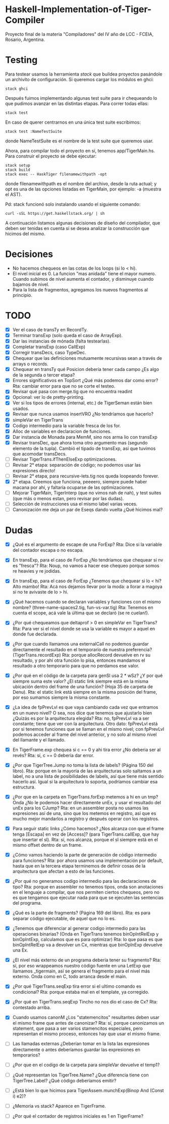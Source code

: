 # Haskell-Implementation-of-Tiger-Compiler

Proyecto final de la materia "Compiladores" del IV año de LCC - FCEIA, Rosario, Argentina.

# Testing

Para testear usamos la herramienta *stack* que buildea proyectos pasándole un archivito
de configuración. Si queremos cargar los módulos en ghci:

```
stack ghci
```
Después fuimos implementando algunas test suite para ir chequeando lo que pudimos
avanzar en las distintas etapas. Para correr todas ellas:

```
stack test
```

En caso de querer centrarnos en una única test suite escribimos:

```
stack test :NameTestSuite
```

donde NameTestSuite es el nombre de la test suite que queremos usar.

Ahora, para compilar todo el proyecto en sí, tenemos app/TigerMain.hs. Para construir
el proyecto se debe ejecutar:

```
stack setup
stack build
stack exec -- HaskTiger filenamewithpath -opt
```

donde filenamewithpath es el nombre del archivo, desde la ruta actual; y opt es una
de las opciones listadas en TigerMain, por ejemplo: -a (muestra el AST).

Pd: stack funcionó solo instalando usando el siguiente comando:

```
curl -sSL https://get.haskellstack.org/ | sh
```
A continuación listamos algunas decisiones de diseño del compilador, que deben ser
tenidas en cuenta si se desea analizar la construcción que hicimos del mismo.

# Decisiones
- No hacemos chequeos en las cotas de los loops (si lo < hi).
- El nivel inicial es 0. La funcion "mas anidada" tiene el mayor numero.
  Cuando subimos de nivel aumenta el contador, y disminuye cuando bajamos de nivel.
- Para la lista de fragmentos, agregamos los nuevos fragmentos al principio.

# TODO

- [X] Ver el caso de transTy en RecordTy.
- [X] Terminar transExp (solo queda el caso de ArrayExp).
- [X] Dar las instancias de mónada (falta testearlas).
- [X] Completar transExp (caso CallExp)
- [X] Corregir transDecs, caso TypeDec.
- [X] Chequear que las definiciones mutuamente recursivas sean a través de arrays o records.
- [X] Chequear en transTy qué Posicion debería tener cada campo ¿Es algo de la segunda o tercer etapa?
- [X] Errores significativos en TopSort ¿Qué más podemos dar como error? Rta: cambiar error para que 
      no se corte el testeo.
- [X] Revisar qué pasa con merge.tig que no encuentra readint
- [X] Opcional: ver lo de pretty-printing.
- [X] Ver si los tipos de errores (internal, etc.) de TigerSeman están bien usados.
- [X] Revisar que nunca usamos insertVRO ¿No tendríamos que hacerlo?
- [X] simpleVar en TigerTrans
- [X] Codigo intermedio para la variable fresca de los for.
- [X] Alloc de variables en declaracion de funciones.
- [X] Dar instancia de Monada para MemM, sino nos arma lio con transExp
- [X] Revisar transDec, que ahora toma otro argumento mas (segundo elemento de la tupla).
      Cambió el tipado de transExp, así que tuvimos que acomodar transDecs.
- [ ] Revisar TigerTrans.ifThenElseExp optimizaciones. 
- [ ] Revisar 2° etapa: separación de código; no podemos usar las expresiones directo!
- [ ] Revisar 2° etapa, para recursive-lets.tig nos queda loopeando forever.
- [X] 2° etapa. Creemos que funciona, peeeero, siempre puede haber macana por ahí, y faltaría
      ocuparse de las optimizaciones.
- [ ] Mejorar TigerMain, TigerInterp (que no vimos nah de nah), y test suites (que más o menos
      estan, pero revisar por las dudas).
- [ ] Selección de instrucciones usa el mismo label varias veces.
- [ ] Canonización me deja un par de Eseqs dando vuelta ¿Qué hicimos mal?

# Dudas

- [X] ¿Qué es el argumento de escape de una ForExp?
      Rta: Dice si la variable del contador escapa o no escapa.
- [X] En transExp, para el caso de ForExp ¿No tendríamos que chequear si nv es "fresca"?
      Rta: Noup, no vamos a hacer ese chequeo porque somos re heavies y re jodidas.
- [X] En transExp, para el caso de ForExp ¿Tenemos que chequear si lo < hi? Alto mambo!
      Rta: Acá nos dejamos llevar por la moda: a llorar a magoya si no te avivaste de lo > hi.
- [X] ¿Qué hacemos cuando se declaran variables y funciones con el mismo nombre? (three-name-spaces2.tig, fun-vs-var.tig)
      Rta: Tenemos en cuenta el scope, acá vale la última que se declaró (se re cuelan!).
- [X] ¿Por qué chequeamos que deltaprof > 0 en simpleVar en TigerTrans?
      Rta: Para ver si el nivel donde se usa la variable es mayor a aquel en donde fue declarada.
- [X] ¿Por que cuando llamamos una externalCall no podemos guardar directamente el resultado
      en el temporario de nuestra preferencia? (TigerTrans.recordExp)
      Rta: porque allocRecord devuelve en rv su resultado, y por ahí otra función lo pisa,
      entonces mandamos el resultado a otro temporario para que no perdamos ese valor. 
- [X] ¿Por qué en el código de la carpeta para genSl usa 2 * wSz? ¿Y por qué siempre suma este valor?
      ¿El static link siempre está en la misma ubicación dentro del frame de una función?
      (Hoja 35 de carpeta de Denu).
      Rta: el static link está siempre en la misma posición del frame, por eso sumamos
      siempre la misma constante.
- [X] ¿La idea de fpPrevLvl es que vaya cambiando cada vez que entramos en un nuevo nivel?
      O sea, nos dice que tenemos que ajustarlo bien ¿Quizás es por la arquitectura elegida?
      Rta: no, fpPrevLvl va a ser constante; tiene que ver con la arquitectura. Otro dato:
      fpPrevLvl está por si tenemos funciones que se llaman en el mismo nivel; con fpPrevLvl
      podemos acceder al frame del nivel anterior, y no solo al mismo nivel del llamante
      y el llamado.
- [X] En TigerFrame.exp chequea si c == 0 y ahi tira error ¿No deberia ser al revés?
      Rta: sí, c == 0 debería dar error.
- [X] ¿Por que TigerTree.Jump no toma la lista de labels? (Página 150 del libro).
      Rta: porque en la mayoría de las arquitecturas solo saltamos a un label,
      no a una lista de posibilidades de labels, así que tiene más sentido hacerlo
      así. Igual si la arquitectura lo soporta, podríamos cambiar esa estructura.
- [X] ¿Por que en la carpeta en TigerTrans.forExp metemos a hi en un tmp?
      Onda ¿No le podemos hacer directamente unEx, y usar el resultado del unEx
      para los CJump?
      Rta: en un assembler posta no usamos las expresiones así de una, sino que los metemos
      en registro, así que es mucho mejor mandarlos a registro y después operar con los
      registros.
- [X] Para seguir static links ¿Cómo hacemos? ¿Nos alcanza con que el frame tenga
      [Escapa] en vez de [Access]? (para TigerTrans.callExp, que hay que insertar el sl).
      Rta: sí, nos alcanza, porque el sl siempre está en el mismo offset dentro de un frame.
- [X] ¿Cómo vamos haciendo la parte de generación de código intermedio para funciones?
      Rta: por ahora usamos una implementación por default, hasta que en la tercera etapa
      terminemos de definir cosas de la arquitectura que afectan a esto de las funciones.
- [X] ¿Por qué no generamos codigo intermedio para las declaraciones de tipo?
      Rta: porque en assembler no tenemos tipos, onda son anotaciones en el lenguaje
      a compilar, que nos permiten ciertos chequeos, pero no es que tengamos que
      ejecutar nada para que se ejecuten las sentencias del programa. 
- [X] ¿Qué es la parte de fragments? (Página 169 del libro).
      Rta: es para separar código ejecutable, de aquel que no lo es.
- [X] ¿Tenemos que diferenciar al generar codigo intermedio para las operaciones binarias?
      (Onda en TigerTrans tenemos binOpIntRelExp y binOpIntExp, calculamos que es para optimizar)
      Rta: lo que pasa es que binOpIntRelExp va a devolver un Cx, mientras que binOpInExp
      devuelve una Ex.
- [X] ¿El nivel más externo de un programa debería tener su fragmento?
      Rta: sí, por eso wrappeamos nuestro código fuente en una LetExp que llamamos
      _tigermain, así se genera el fragmento para el nivel más externo. Onda como
      en C, todo arranca desde el main.
- [X] ¿Por qué TigerTrans.seqExp tira error si el ultimo comando es condicional?
      Rta: porque estaba mal en el template, ya corregido.
- [X] ¿Por qué en TigerTrans.seqExp Tincho no nos dio el caso de Cx?
      Rta: contestado arriba.
- [X] Cuando usamos canonM ¿Los "statemencitos" resultantes deben usar el mismo
      frame que antes de canonizar?
      Rta: sí, porque canonizamos un statement, que pasa a ser varios stamencitos
      especiales, pero representan el mismo proceso, entonces hay que usar el mismo
      frame.
- [ ] Las llamadas externas ¿Deberían tomar en la lista las expresiones directamente
      o antes deberíamos guardar las expresiones en temporarios?
- [ ] ¿Por que en el codigo de la carpeta para simpleVar devuelve el temp1?
- [ ] ¿Qué representan los TigerTree.Name? ¿Que diferencia tiene con TigerTree.Label?
      ¿Qué código deberíamos emitir?
- [ ] ¿Está bien lo que hicimos para TigerAssem.munchExp(Binop And (Const i) e2)?
- [ ] ¿Memoria vs stack? Aparece en TigerFrame.
- [ ] ¿Por qué el contador de registros iniciales es 1 en TigerFrame?

